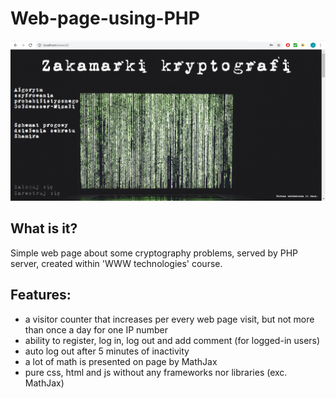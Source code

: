 # Web-page-using-PHP
![App screenshot](screenShot.png?raw=true)

## What is it? 
Simple web page about some cryptography problems, served by PHP server, created within 'WWW technologies' course.

## Features:
- a visitor counter that increases per every web page visit, but not more than once a day for one IP number
- ability to register, log in, log out and add comment (for logged-in users)
- auto log out after 5 minutes of inactivity
- a lot of math is presented on page by MathJax
- pure css, html and js without any frameworks nor libraries (exc. MathJax)  
